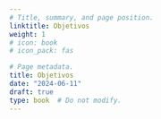 ```yaml
---
# Title, summary, and page position.
linktitle: Objetivos
weight: 1
# icon: book
# icon_pack: fas

# Page metadata.
title: Objetivos
date: "2024-06-11"
draft: true
type: book  # Do not modify.
---
```


<!-- Promover o entendimento da natureza da variação espacial e das propriedades estatísticas dos dados espaciais, bem como dos modelos geoestatísticos usados para descrever a estrutura da variação espacial e fazer predições espaciais. Capacitar para o uso dos modelos geoestatísticos para o estudo da propagação de erros em modelos empíricos, conceituais e de base física que são alimentados com dados espaciais. -->

<!-- ## Descrição Geral

Essa disciplina irá lhe expor a um conjunto de técnicas modernas para a modelagem de variáveis ambientais incertas. Ele também irá apresentá-lo a referências bibliográficas chave e ao processo inovador de aprendizagem/autoavaliação baseado na continuada reflexão sobre o conhecimento visitado e reconstrução do conhecimento próprio.

Embora essa disciplina introduzirá uma série de ferramentas de análise de dados e desenvolvimento integrado, sistemas de gerenciamento de código fonte, aos fundamentos da programação letrada, e às plataformas de divulgação científica, o seu alicerce é a geoestatística: em resumo, estatística aplicada a dados com localização conhecida, sobre a qual será esperado que você demonstre maior domínio a cada tarefa cumprida.

Nós abordaremos diversos tópicos, dentre eles a caracterização dos dados espaciais e ferramentas para sua análise, o estudo de modelos clássicos e modernos de explicação da variação espacial, a descrição de técnicas robustas para estimativa de parâmetros e predição espacial, e a demonstração de procedimentos para avaliação de modelos geoestatísticos. Contudo, na maior parte do tempo, nós estaremos nos preparando para finalmente elaborar um delineamento experimental baseado em simulações geoestatísticas para um estudo de propagação de incerteza que possa será aplicado ao problema de pesquisa de seu projeto de pesquisa. -->

<!-- Metodologia. A disciplina será dividida em sete encontros presenciais, realizados a cada 15 dias. Cada encontro presencial envolverá atividades teóricas -- palestra sobre um dos tópicos do conteúdo programático -- e práticas -- exercícios para fixação dos conteúdos. No período de 15 dias entre cada encontro presencial, os alunos desenvolverão o projeto da disciplina. Relatórios parciais do projeto da disciplina serão entregues em cada um dos encontros presenciais, e o relatório final no último encontro presencial. -->

<!-- Atividades Práticas. As atividades práticas serão desenvolvidas individualmente. Elas consistirão na execução de exercícios durante os encontros presenciais para fixação dos conteúdos. As atividades práticas serão realizadas utilizando um conjunto de dados espaciais da bacia do reservatório do DNOS, Santa Maria, RS. Esses exercícios serão realizados usando o R/RStudio. Os dados estão disponíveis em https://alessandrorosa.ocloud.de/index.php/s/z1CBOrHIlzRzjVa. -->

<!-- Avaliação. Os alunos serão avaliados individualmente em função da sua participação em aula, qualidade dos relatórios parciais e do relatório final. -->